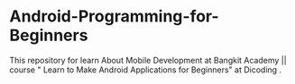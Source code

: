# Android-Programming-for-Beginners
This repository for learn About Mobile Development at Bangkit Academy || course " Learn to Make Android Applications for Beginners" at Dicoding .
